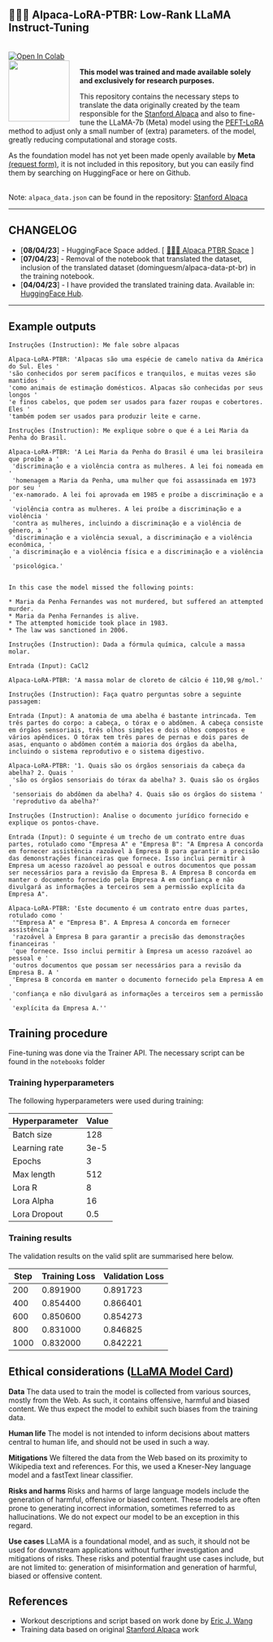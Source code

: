 
## 🦙🇧🇷 Alpaca-LoRA-PTBR: Low-Rank LLaMA Instruct-Tuning

</br>

<a target="_blank" href="https://colab.research.google.com/github/DominguesM/alpaca-lora-ptbr-7b/blob/main/notebooks/02%20-%20Evaluate.ipynb">
  <img src="https://colab.research.google.com/assets/colab-badge.svg" alt="Open In Colab"/>
</a>

</br>

<img align="left" style="margin-right: 20px;" height="120" src="https://huggingface.co/dominguesm/alpaca-lora-ptbr-7b/resolve/main/assets/alpaca_br_juliet_2.jpg">


**This model was trained and made available solely and exclusively for research purposes.**



This repository contains the necessary steps to translate the data originally created by the team responsible for the [Stanford Alpaca](https://github.com/tatsu-lab/stanford_alpaca) and also to fine-tune the LLaMA-7b (Meta) model using the [PEFT-LoRA](https://arxiv.org/pdf/2106.09685.pdf) method to adjust only a small number of (extra) parameters. of the model, greatly reducing computational and storage costs.

As the foundation model has not yet been made openly available by **Meta** [(request form)](https://docs.google.com/forms/d/e/1FAIpQLSfqNECQnMkycAp2jP4Z9TFX0cGR4uf7b_fBxjY_OjhJILlKGA/viewform), it is not included in this repository, but you can easily find them by searching on HuggingFace or here on Github. </br> </br>


Note: `alpaca_data.json` can be found in the repository: [Stanford Alpaca](https://github.com/tatsu-lab/stanford_alpaca)

-------------
## CHANGELOG


* [**08/04/23**] - HuggingFace Space added. [ [🦙🇧🇷 Alpaca PTBR Space](https://huggingface.co/spaces/dominguesm/alpaca-ptbr-7b) ] 
* [**07/04/23**] - Removal of the notebook that translated the dataset, inclusion of the translated dataset (dominguesm/alpaca-data-pt-br) in the training notebook.
* [**04/04/23**] - I have provided the translated training data. Available in: [HuggingFace Hub](https://huggingface.co/datasets/dominguesm/alpaca-data-pt-br).

------------

## Example outputs

```
Instruções (Instruction): Me fale sobre alpacas

Alpaca-LoRA-PTBR: 'Alpacas são uma espécie de camelo nativa da América do Sul. Eles '
'são conhecidos por serem pacíficos e tranquilos, e muitas vezes são mantidos '
'como animais de estimação domésticos. Alpacas são conhecidas por seus longos '
'e finos cabelos, que podem ser usados para fazer roupas e cobertores. Eles '
'também podem ser usados para produzir leite e carne.

```

```
Instruções (Instruction): Me explique sobre o que é a Lei Maria da Penha do Brasil.

Alpaca-LoRA-PTBR: 'A Lei Maria da Penha do Brasil é uma lei brasileira que proíbe a '
 'discriminação e a violência contra as mulheres. A lei foi nomeada em '
 'homenagem a Maria da Penha, uma mulher que foi assassinada em 1973 por seu '
 'ex-namorado. A lei foi aprovada em 1985 e proíbe a discriminação e a '
 'violência contra as mulheres. A lei proíbe a discriminação e a violência '
 'contra as mulheres, incluindo a discriminação e a violência de gênero, a '
 'discriminação e a violência sexual, a discriminação e a violência econômica, '
 'a discriminação e a violência física e a discriminação e a violência '
 'psicológica.'


In this case the model missed the following points:

* Maria da Penha Fernandes was not murdered, but suffered an attempted murder.
* Maria da Penha Fernandes is alive.
* The attempted homicide took place in 1983.
* The law was sanctioned in 2006.
```

```
Instruções (Instruction): Dada a fórmula química, calcule a massa molar.

Entrada (Input): CaCl2

Alpaca-LoRA-PTBR: 'A massa molar de cloreto de cálcio é 110,98 g/mol.'

```

```
Instruções (Instruction): Faça quatro perguntas sobre a seguinte passagem:

Entrada (Input): A anatomia de uma abelha é bastante intrincada. Tem três partes do corpo: a cabeça, o tórax e o abdômen. A cabeça consiste em órgãos sensoriais, três olhos simples e dois olhos compostos e vários apêndices. O tórax tem três pares de pernas e dois pares de asas, enquanto o abdômen contém a maioria dos órgãos da abelha, incluindo o sistema reprodutivo e o sistema digestivo.

Alpaca-LoRA-PTBR: '1. Quais são os órgãos sensoriais da cabeça da abelha? 2. Quais '
 'são os órgãos sensoriais do tórax da abelha? 3. Quais são os órgãos '
 'sensoriais do abdômen da abelha? 4. Quais são os órgãos do sistema '
 'reprodutivo da abelha?'

```

```
Instruções (Instruction): Analise o documento jurídico fornecido e explique os pontos-chave.

Entrada (Input): O seguinte é um trecho de um contrato entre duas partes, rotulado como "Empresa A" e "Empresa B": "A Empresa A concorda em fornecer assistência razoável à Empresa B para garantir a precisão das demonstrações financeiras que fornece. Isso inclui permitir à Empresa um acesso razoável ao pessoal e outros documentos que possam ser necessários para a revisão da Empresa B. A Empresa B concorda em manter o documento fornecido pela Empresa A em confiança e não divulgará as informações a terceiros sem a permissão explícita da Empresa A".

Alpaca-LoRA-PTBR: 'Este documento é um contrato entre duas partes, rotulado como '
 '"Empresa A" e "Empresa B". A Empresa A concorda em fornecer assistência '
 'razoável à Empresa B para garantir a precisão das demonstrações financeiras '
 'que fornece. Isso inclui permitir à Empresa um acesso razoável ao pessoal e '
 'outros documentos que possam ser necessários para a revisão da Empresa B. A '
 'Empresa B concorda em manter o documento fornecido pela Empresa A em '
 'confiança e não divulgará as informações a terceiros sem a permissão '
 'explícita da Empresa A.''

```

##  Training procedure

Fine-tuning was done via the Trainer API. The necessary script can be found in the `notebooks` folder

### Training hyperparameters

The following hyperparameters were used during training:

| Hyperparameter | Value |
|----------------|-------|
| Batch size     | 128   |
| Learning rate  | 3e-5  |
| Epochs         | 3     |
| Max length     | 512   |
| Lora R         | 8     |
| Lora Alpha     | 16    |
| Lora Dropout   | 0.5   |

### Training results 

The validation results on the valid split are summarised here below.

|Step |	Training Loss |	Validation Loss|
|-----|---------------|----------------|
|200 |	0.891900 |	0.891723|
|400 |	0.854400 |	0.866401|
|600 |	0.850600 |	0.854273|
|800 |	0.831000 |	0.846825|
|1000 |	0.832000 |	0.842221|

## Ethical considerations ([LLaMA Model Card](https://github.com/facebookresearch/llama))

**Data**
The data used to train the model is collected from various sources, mostly from the Web. As such, it contains offensive, harmful and biased content. We thus expect the model to exhibit such biases from the training data.

**Human life**
The model is not intended to inform decisions about matters central to human life, and should not be used in such a way.

**Mitigations**
We filtered the data from the Web based on its proximity to Wikipedia text and references. For this, we used a Kneser-Ney language model and a fastText linear classifier.

**Risks and harms**
Risks and harms of large language models include the generation of harmful, offensive or biased content. These models are often prone to generating incorrect information, sometimes referred to as hallucinations. We do not expect our model to be an exception in this regard.

**Use cases**
LLaMA is a foundational model, and as such, it should not be used for downstream applications without further investigation and mitigations of risks. These risks and potential fraught use cases include, but are not limited to: generation of misinformation and generation of harmful, biased or offensive content.

## References

* Workout descriptions and script based on work done by [Eric J. Wang](https://github.com/tloen/alpaca-lora)
* Training data based on original [Stanford Alpaca](https://crfm.stanford.edu/2023/03/13/alpaca.html) work
